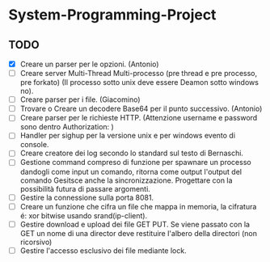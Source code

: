 # System-Programming-Project

## TODO
- [x] Creare un parser per le opzioni. (Antonio)
- [ ] Creare server Multi-Thread Multi-processo (pre thread e pre processo, pre forkato) (Il processo sotto unix deve essere Deamon sotto windows no).
- [ ] Creare parser per i file. (Giacomino)
- [ ] Trovare o Creare un decodere Base64 per il punto successivo. (Antonio)
- [ ] Creare parser per le richieste HTTP. (Attenzione username e password sono dentro Authorization: )
- [ ] Handler per sighup per la versione unix e per windows evento di console.
- [ ] Creare creatore dei log secondo lo standard sul testo di Bernaschi.
- [ ] Gestione command compreso di funzione per spawnare un processo dandogli come input un comando, ritorna come output l'output del comando Gesitsce anche la sincronizzazione. Progettare con la possibilità futura di passare argomenti.
- [ ] Gestire la connessione sulla porta 8081.
- [ ] Creare un funzione che cifra un file che mappa in memoria, la cifratura é: xor bitwise usando srand(ip-client).
- [ ] Gestire download e upload dei file GET PUT. Se viene passato con la GET un nome di una director deve restituire l'albero della directori (non ricorsivo)
- [ ] Gestire l'accesso esclusivo dei file mediante lock.
